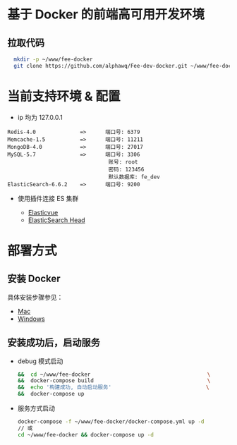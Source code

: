 # 基于 Docker 的前端高可用开发环境

## 拉取代码

```bash
  mkdir -p ~/www/fee-docker
  git clone https://github.com/alphawq/Fee-dev-docker.git ~/www/fee-docker
```

# 当前支持环境 & 配置

- ip 均为 127.0.0.1

```
Redis-4.0              =>      端口号: 6379
Memcache-1.5           =>      端口号: 11211
MongoDB-4.0            =>      端口号: 27017
MySQL-5.7              =>      端口号: 3306
                                账号: root
                                密码: 123456
                                默认数据库: fe_dev
ElasticSearch-6.6.2    =>      端口号: 9200
```

- 使用插件连接 ES 集群

  - [Elasticvue](!https://chrome.google.com/webstore/detail/elasticvue/hkedbapjpblbodpgbajblpnlpenaebaa)
  - [ElasticSearch Head](!https://chrome.google.com/webstore/detail/elasticsearch-head/ffmkiejjmecolpfloofpjologoblkegm)

# 部署方式

## 安装 Docker

具体安装步骤参见：

- [Mac](!https://docs.docker.com/docker-for-mac/install/)
- [Windows](!https://docs.docker.com/docker-for-windows/install/)

## 安装成功后，启动服务

- debug 模式启动

  ```bash
  &&  cd ~/www/fee-docker                                     \
  &&  docker-compose build                                    \
  &&  echo '构建成功, 自动启动服务'                              \
  &&  docker-compose up
  ```

- 服务方式启动

  ```bash
  docker-compose -f ~/www/fee-docker/docker-compose.yml up -d
  // 或
  cd ~/www/fee-docker && docker-compose up -d
  ```
